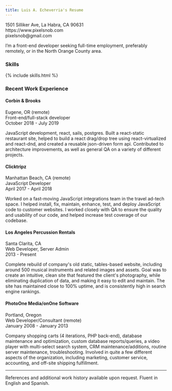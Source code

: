 ```yaml
---
title: Luis A. Echeverria's Resume
---
```


<div class="print">
1501 Silliker Ave, La Habra, CA 90631<br/>
https://www.pixelsnob.com<br/>
pixelsnob@gmail.com<br/>
</div>

I’m a front-end developer seeking full-time employment, preferably remotely, or in the North Orange County area.

### Skills

{% include skills.html %}

### Recent Work Experience

#### Corbin & Brooks
Eugene, OR (remote)  
Front-end/full-stack developer  
October 2018 - July 2019  

JavaScript development, react, sails, postgres. Built a react-static restaurant site, helped to build a react drag/drop tree using react-virtualized and react-dnd, and created a reusable json-driven form api. Contributed to architecture improvements, as well as general QA on a variety of different projects.

#### Clicktripz
Manhattan Beach, CA (remote)  
JavaScript Developer  
April 2017 - April 2018  

Worked on a fast-moving JavaScript integrations team in the travel ad-tech
space. I helped install, fix, maintain, enhance, test, and deploy JavaScript
code to customer websites. I worked closely with QA to ensure the quality
and usability of our code, and helped increase test coverage of our
codebase.

#### Los Angeles Percussion Rentals
Santa Clarita, CA  
Web Developer, Server Admin  
2013 - Present  

Complete rebuild of company's old static, tables-based website, including
around 500 musical instruments and related images and assets. Goal was to
create an intuitive, clean site that featured the client's photography, while
eliminating duplication of data, and making it easy to edit and maintain.
The site has maintained close to 100% uptime, and is consistently high in
search engine rankings.

#### PhotoOne Media/onOne Software
Portland, Oregon  
Web Developer/Consultant (remote)  
January 2008 - January 2013  

Company shopping carts (4 iterations, PHP back-end), database
maintenance and optimization, custom database reports/queries, a video
player with multi-select search system, CRM maintenance/additions, routine
server maintenance, troubleshooting. Involved in quite a few different
aspects of the organization, including marketing, customer service,
accounting, and off-site shipping fulfillment.

-----

References and additional work history available upon request. Fluent in
English and Spanish.

